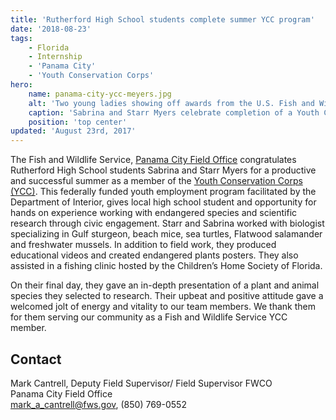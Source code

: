 ```yaml
---
title: 'Rutherford High School students complete summer YCC program'
date: '2018-08-23'
tags:
    - Florida
    - Internship
    - 'Panama City'
    - 'Youth Conservation Corps'
hero:
    name: panama-city-ycc-meyers.jpg
    alt: 'Two young ladies showing off awards from the U.S. Fish and Wildlife Service.'
    caption: 'Sabrina and Starr Myers celebrate completion of a Youth Conservation Corps internship. Photo by USFWS.'
    position: 'top center'
updated: 'August 23rd, 2017'
---
```


The Fish and Wildlife Service, [Panama City Field Office](https://www.fws.gov/panamacity) congratulates Rutherford High School students Sabrina and Starr Myers for a productive and successful summer as a member of the [Youth Conservation Corps (YCC)](/work-with-us/internships#for-high-school-students).  This federally funded youth employment program facilitated by the Department of Interior, gives local high school student and opportunity for hands on experience working with endangered species and scientific research through civic engagement.  Starr and Sabrina worked with biologist specializing in Gulf sturgeon, beach mice, sea turtles, Flatwood salamander and freshwater mussels.  In addition to field work, they produced educational videos and created endangered plants posters.  They also assisted in a fishing clinic hosted by the Children’s Home Society of Florida.

On their final day, they gave an in-depth presentation of a plant and animal species they selected to research.   Their upbeat and positive attitude gave a welcomed jolt of energy and vitality to our team members.   We thank them for them serving our community as a Fish and Wildlife Service YCC member.

## Contact

Mark Cantrell, Deputy Field Supervisor/ Field Supervisor FWCO  
Panama City Field Office  
[mark_a_cantrell@fws.gov](mailto:mark_a_cantrell@fws.gov ), (850) 769-0552
